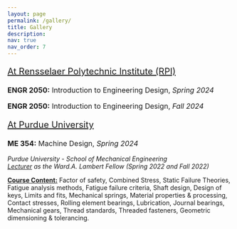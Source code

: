 ```yaml
---
layout: page
permalink: /gallery/
title: Gallery
description:  
nav: true
nav_order: 7
---
```


 <p style="font-size: 20px;">  <u>At Rensselaer Polytechnic Institute (RPI) </u><br> 


<p style="font-size: 16px;"> <b>ENGR 2050:</b> Introduction to Engineering Design,     <i> Spring 2024 </i>
<p style="font-size: 16px;"> <b>ENGR 2050:</b> Introduction to Engineering Design,     <i> Fall 2024 </i>


<p style="font-size: 20px;">  <u>At Purdue University</u><br>



<p style="font-size: 16px;"> <b>ME 354:</b> Machine Design, <i> Spring 2024 </i>

<i>Purdue University - School of Mechanical Engineering <br> <u>Lecturer</u> as the Ward.A. Lambert Fellow (Spring 2022 and Fall 2022) </i> <br></p>

 <u><b>Course Content:</b></u> Factor of safety, Combined Stress, Static Failure Theories, Fatigue analysis methods, Fatigue failure criteria, Shaft design, Design of keys, Limits and fits, Mechanical springs, Material properties & processing, Contact stresses, Rolling element bearings, Lubrication, Journal bearings, Mechanical gears, Thread standards, Threaded fasteners, Geometric dimensioning & tolerancing. 
 <br>
 <br>

<!-- <p style="font-size: 16px;"> <u>Recognitisions:</u> 
 <li>Ward A. Lambert Graduate Teaching Fellowship at Purdue University, 2022.
</li> 
<li>Graduate Teaching Award by Purdue University Teaching Academy, 2022.
</li>  -->
